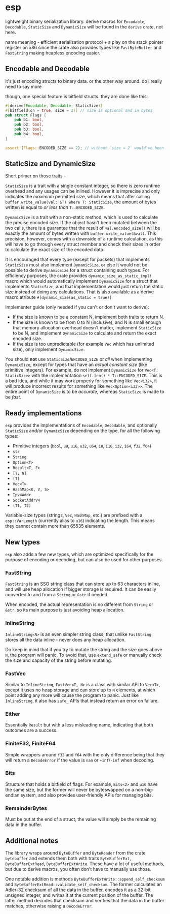 # esp

lightweight binary serialization library. derive macros for `Encodable`, `Decodable`, `StaticSize` and `DynamicSize` will be found in the `derive` crate, not here.

name meaning - **e**fficient **s**erialization **p**rotocol + a play on the stack pointer register on x86 since the crate also provides types like `FastByteBuffer` and `FastString` making heapless encoding easier.

## Encodable and Decodable

it's just encoding structs to binary data. or the other way around. do i really need to say more

though, one special feature is bitfield structs. they are done like this:

```rust
#[derive(Encodable, Decodable, StaticSize)]
#[bitfield(on = true, size = 2)] // size is optional and in bytes
pub struct Flags {
    pub b1: bool,
    pub b2: bool,
    pub b3: bool,
    pub b4: bool,
}

assert!(Flags::ENCODED_SIZE == 2); // without `size = 2` would've been 1 byte, without `bitfield(...)` would've been 4 bytes
```

## StaticSize and DynamicSize

Short primer on those traits -

`StaticSize` is a trait with a single constant integer, so there is zero runtime overhead and any usages can be inlined. However it is imprecise and only indicates the *maximum* permitted size, which means that after calling `buffer.write_value(val: &T) where T: StaticSize`, the amount of bytes written is equal to *or less than* `T::ENCODED_SIZE`.

`DynamicSize` is a trait with a non-static method, which is used to calculate the precise encoded size. If the object hasn't been mutated between the two calls, there is a guarantee that the result of `val.encoded_size()` will be exactly the amount of bytes written with `buffer.write_value(&val)`. This precision, however, comes with a downside of a runtime calculation, as this will have to go through every struct member and check their sizes in order to calculate the exact size of the encoded data.

It is encouraged that every type (except for packets) that implements `StaticSize` must also implement `DynamicSize`, or else it would not be possible to derive `DynamicSize` for a struct containing such types. For efficiency purposes, the crate provides `dynamic_size_as_static_impl!` macro which would automatically implement `DynamicSize` for a struct that implements `StaticSize`, and that implementation would just return the static size instead of doing any calculations. That is also available as a derive macro atribute `#[dynamic_size(as_static = true)]`

Implementer guide (only needed if you can't or don't want to derive):

* If the size is known to be a constant N, implement both traits to return N.
* If the size is known to be from 0 to N (inclusive), and N is small enough that memory allocation overhead doesn't matter, implement `StaticSize` to be N, and implement `DynamicSize` to calculate and return the exact encoded size.
* If the size is too unpredictable (for example `Vec` which has unlimited size), only implement `DynamicSize`.

You should **not** use `StaticSize`/`ENCODED_SIZE` *at all* when implementing `DynamicSize`, except for types that have an *actual constant size* (like primitive integers). For example, do not implement `DynamicSize` for `Vec<T: StaticSize>` with the implementation `self.len() * T::ENCODED_SIZE`. This is a bad idea, and while it may work properly for something like `Vec<i32>`, it will produce incorrect results for something like `Vec<Option<i32>>`. The entire point of `DynamicSize` is to be *accurate*, whereas `StaticSize` is made to be *fast*.

## Ready implementations

`esp` provides the implementations of `Encodable`, `Decodable`, and optionally `StaticSize` and/or `DynamicSize` depending on the type, for all the following types:

* Primitive integers (`bool`, `u8`, `u16`, `u32`, `u64`, `i8`, `i16`, `i32`, `i64`, `f32`, `f64`)
* `str`
* `String`
* `Option<T>`
* `Result<T, E>`
* `[T; N]`
* `[T]`
* `Vec<T>`
* `HashMap<K, V, S>`
* `Ipv4Addr`
* `SocketAddrV4`
* `(T1, T2)`

Variable-size types (strings, `Vec`, `HashMap`, etc.) are prefixed with a `esp::VarLength` (currently alias to `u16`) indicating the length. This means they cannot contain more than 65535 elements.

## New types

`esp` also adds a few new types, which are optimized specifically for the purpose of encoding or decoding, but can also be used for other purposes.

### FastString

`FastString` is an SSO string class that can store up to 63 characters inline, and will use heap allocation if bigger storage is required. It can be easily converted to and from a `String` or `&str` if needed.

When encoded, the actual representation is no different from `String` or `&str`, so its main purpose is just avoiding heap allocation.

### InlineString

`InlineString<N>` is an even simpler string class, that unlike `FastString` stores all the data inline - never does any heap allocation.

Do keep in mind that if you try to mutate the string and the size goes above `N`, the program will panic. To avoid that, use `extend_safe` or manually check the size and capacity of the string before mutating.

### FastVec

Similar to `InlineString`, `FastVec<T, N>` is a class with similar API to `Vec<T>`, except it uses no heap storage and can store up to `N` elements, at which point adding any more will cause the program to panic. Just like `InlineString`, it also has `safe_` APIs that instead return an error on failure.

### Either

Essentially `Result` but with a less misleading name, indicating that both outcomes are a success.

### FiniteF32, FiniteF64

Simple wrappers around `f32` and `f64` with the only difference being that they will return a `DecodeError` if the value is `nan` or `+inf`/`-inf` when decoding.

### Bits

Structure that holds a bitfield of flags. For example, `Bits<2>` and `u16` have the same size, but the former will never be byteswapped on a non-big-endian system, and also provides user-friendly APIs for managing bits.

### RemainderBytes

Must be put at the end of a struct, the value will simply be the remaining data in the buffer.

## Additional notes

The library wraps around `ByteBuffer` and `ByteReader` from the crate `bytebuffer` and extends them both with traits `ByteBufferExt`, `ByteBufferExtRead`, `ByteBufferExtWrite`. These have a lot of useful methods, but due to derive macros, you often don't have to manually use those.

One notable addition is methods `ByteBufferExtWrite::append_self_checksum` and `ByteBufferExtRead::validate_self_checksum`. The former calculates an Adler-32 checksum of all the data in the buffer, encodes it as a 32-bit unsigned integer, and writes it at the current position of the buffer. The latter method decodes that checksum and verifies that the data in the buffer matches, otherwise raising a `DecodeError`.